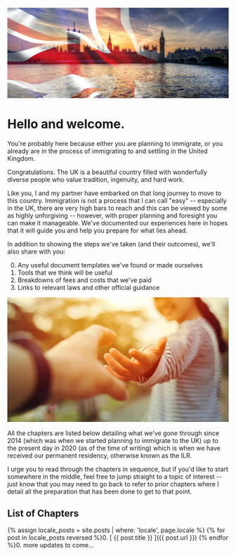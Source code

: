 ![Flag of the UK](/assets/banner.jpg)

# Hello and welcome.

You're probably here because either you are planning to immigrate, or you already are in the process of immigrating to and settling in the United Kingdom.

Congratulations. The UK is a beautiful country filled with wonderfully diverse people who value tradition, ingenuity, and hard work.

Like you, I and my partner have embarked on that long journey to move to this country. Immigration is not a process that I can call "easy" -- especially in the UK, there are very high bars to reach and this can be viewed by some as highly unforgiving -- however, with proper planning and foresight you can make it manageable. We've documented our experiences here in hopes that it will guide you and help you prepare for what lies ahead.

In addition to showing the steps we've taken (and their outcomes), we'll also share with you:

0. Any useful document templates we've found or made ourselves
0. Tools that we think will be useful
0. Breakdowns of fees and costs that we've paid
0. Links to relevant laws and other official guidance

![](/assets/helping-hand.jpg)

All the chapters are listed below detailing what we've gone through since 2014 (which was when we started planning to immigrate to the UK) up to the present day in 2020 (as of the time of writing) which is when we have received our permanent residency, otherwise known as the ILR.

I urge you to read through the chapters in sequence, but if you'd like to start somewhere in the middle, feel free to jump straight to a topic of interest -- just know that you may need to go back to refer to prior chapters where I detail all the preparation that has been done to get to that point.

## List of Chapters
{% assign locale_posts = site.posts | where: 'locale', page.locale %}
{% for post in locale_posts reversed %}0. [ {{ post.title }} ]({{ post.url }})
{% endfor %}0. more updates to come...